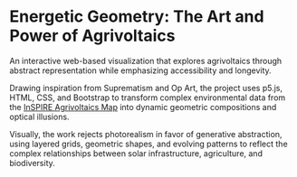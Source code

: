# Energetic Geometry: The Art and Power of Agrivoltaics

An interactive web-based visualization that explores agrivoltaics through abstract representation while emphasizing accessibility and longevity.

Drawing inspiration from Suprematism and Op Art, the project uses p5.js, HTML, CSS, and Bootstrap to transform complex environmental data from the [InSPIRE Agrivoltaics Map](https://openei.org/wiki/InSPIRE/Agrivoltaics_Map) into dynamic geometric compositions and optical illusions.

Visually, the work rejects photorealism in favor of generative abstraction, using layered grids, geometric shapes, and evolving patterns to reflect the complex relationships between solar infrastructure, agriculture, and biodiversity.
